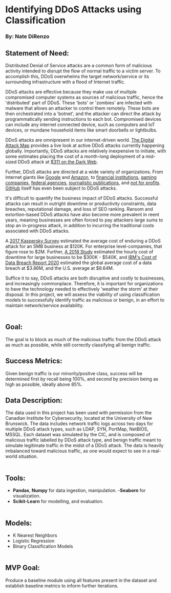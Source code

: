 # Identifying DDoS Attacks using Classification #
### By: Nate DiRenzo

## Statement of Need:

Distributed Denial of Service attacks are a common form of malicious activity intended to disrupt the flow of normal traffic to a victim server. To accomplish this, DDoS overwhelms the target network/service or its surrounding infrastructure with a flood of Internet traffic.

DDoS attacks are effective because they make use of multiple compromised computer systems as sources of malicious traffic, hence the 'distributed' part of DDoS. These 'bots' or 'zombies' are infected with malware that allows an attacker to control them remotely. These bots are then orchestrated into a 'botnet', and the attacker can direct the attack by programmatically sending instructions to each bot. Compromised devices can include any internet connected device, such as computers and IoT devices, or mundane household items like smart doorbells or lightbulbs.

DDoS attacks are omnipresent in our internet-driven world. [The Digital Attack Map](https://www.digitalattackmap.com/#anim=1&color=0&country=ALL&list=0&time=18763&view=map) provides a live look at active DDoS attacks currently happening globally. Importantly, DDoS attacks are relatively inexpensive to initiate, with some estimates placing the cost of a month-long deployment of a mid-sized DDoS attack at [$311 on the Dark Web](https://www.missioncriticalmagazine.com/articles/93185-the-dark-web-ddos-attacks-sell-for-as-low-as-10-per-hour).

Further, DDoS attacks are directed at a wide variety of organizations. From Internet giants like [Google](https://www.pcmag.com/news/google-says-biggest-ddos-attack-on-record-hit-the-company-in-2017) and [Amazon](https://www.theverge.com/2020/6/18/21295337/amazon-aws-biggest-ddos-attack-ever-2-3-tbps-shield-github-netscout-arbor), to [financial institutions](https://www.wsj.com/articles/hackers-targeted-financial-sector-in-mass-extortion-campaign-11612909155), [gaming companies](https://www.invenglobal.com/articles/15807/ddos-attack-cripples-battlenet), [federal agencies](https://www.vox.com/recode/2020/3/16/21181825/health-human-services-coronavirus-website-ddos-cyber-attack), [journalistic publications](https://www.inverse.com/article/33520-new-york-times-reddit-ddos-attack), and [not for profits](https://www.computerworld.com/article/2495967/update--spamhaus-hit-by-biggest-ever-ddos-attacks.html). [GitHub](https://www.wired.com/story/github-ddos-memcached/) itself has even been subject to DDoS attacks.

It's difficult to quantify the business impact of DDoS attacks. Successful attacks can result in outright downtime or productivity constraints, data breaches, reputational damage, and loss of SEO ranking. Ransom and extortion-based DDoS attacks have also become more prevalent in reent years, meaning businesses are often forced to pay attackers large sums to stop an in-progress attack, in addition to incurring the traditional costs associated with DDoS attacks. 

A [2017 Kaspersky Survey](https://usa.kaspersky.com/about/press-releases/2018_ddos-breach-costs-rise-to-over-2m-for-enterprises-finds-kaspersky-lab-report) estimated the average cost of enduring a DDoS attack for an SMB business at $120K. For enterprise level-companies, that figure rose to $2M.  Further, [A 2018 Study](https://www.a10networks.com/blog/this-is-how-much-time-and-money-ddos-attack-will-cost-you/) estimated the hourly cost of downtime for large businesses to be $300K - $540K, and [IBM's Cost of Data Breach Report 2020](https://www.ibm.com/security/digital-assets/cost-data-breach-report/#/) estimated the global average cost of a data breach at $3.86M, and the U.S. average at $8.64M.

Suffice it to say, DDoS attacks are both disruptive and costly to businesses, and increasingly commonplace. Therefore, it is  important for organizations to  have the technology needed to effectively 'weather the storm' at their disposal. In this project, we will assess the viability of using classification models to successfully identify traffic as malicious or benign, in an effort to maintain network/service availability.
<br></br>
## Goal:
The goal is to block as much of the malicious traffic from the DDoS attack as much as possible, while still correctly classifying all benign traffic. 

## Success Metrics:
Given benign traffic is our minority/positve class, success will be determined first by recall being 100%, and second by precision being as high as possible, ideally above 85%.

## Data Description:
The data used in this project has been used with permission from the Canadian Institute for Cybersecurity, located at the University of New Brunswick. The data includes network traffic logs across two days for multiple DDoS attack types, such as LDAP, SYN, PortMap, NetBIOS, MSSQL. Each dataset was simulated by the CIC, and is composed of malicious traffic labelled by DDoS attack type, and benign traffic meant to simulate legitimate traffic in the midst of a DDoS attack. The data is heavily imbalanced toward malicious traffic, as one would expect to see in a real-world situation.
<br></br>
## Tools:
- **Pandas**, **Numpy** for data ingestion, manipulation.
-**Seaborn** for visualization.
- **Scikit-Learn** for modelling, and evaluation.
<br></br>
## Models:
- K Nearest Neighbors
- Logistic Regression
- Binary Classification Models
<br></br>
## MVP Goal:
Produce a baseline module using all features present in the dataset and establish baseline metrics to inform further iterations.
